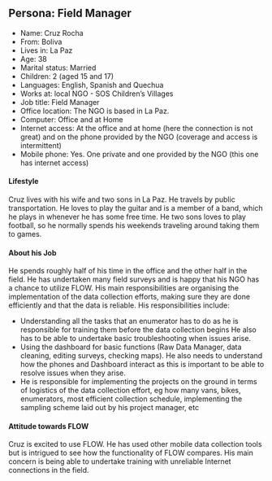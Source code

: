 ## Persona: Field Manager

* Name: 			Cruz Rocha
* From: 			Boliva
* Lives in: 		La Paz
* Age: 			38
* Marital status: 		Married 
* Children: 		2 (aged 15 and 17)
* Languages: 		English, Spanish and Quechua
* Works at: 		local NGO - SOS Children’s Villages
* Job title:		Field Manager
* Office location:	The NGO is based in La Paz.
* Computer:		Office and at Home
* Internet access: 	At the office and at home (here the connection is not great) and on the phone provided by the NGO (coverage and access is intermittent)
* Mobile phone: 		Yes. One private and one provided by the NGO (this one has internet access)

#### Lifestyle
Cruz lives with his wife and two sons in La Paz. He travels by public transportation. He loves to play the guitar and is a member of a band, which he plays in whenever he has some free time. He two sons loves to play football, so he normally spends his weekends traveling around taking them to games.

#### About his Job
He spends roughly half of his time in the office and the other half in the field. He has undertaken many field surveys and is happy that his NGO has a chance to utilize FLOW. His main responsibilities are organising the implementation of the data collection efforts, making sure they are done efficiently and that the data is reliable. His responsibilities include:

* Understanding all the tasks that an enumerator has to do as he is responsible for training them before the data collection begins He also has to be able to undertake basic troubleshooting when issues arise. 
* Using the dashboard for basic functions (Raw Data Manager, data cleaning, editing surveys, checking maps). He also needs to understand how the phones and Dashboard interact as this is important to be able to resolve issues when they arise. 
* He is responsible for implementing the projects on the ground in terms of logistics of the data collection effort, eg how many vans, bikes, enumerators, most efficient collection schedule, implementing the sampling scheme laid out by his project manager, etc

#### Attitude towards FLOW
Cruz is excited to use FLOW. He has used other mobile data collection tools but is intrigued to see how the functionality of FLOW compares. His main concern is being able to undertake training with unreliable Internet connections in the field.
